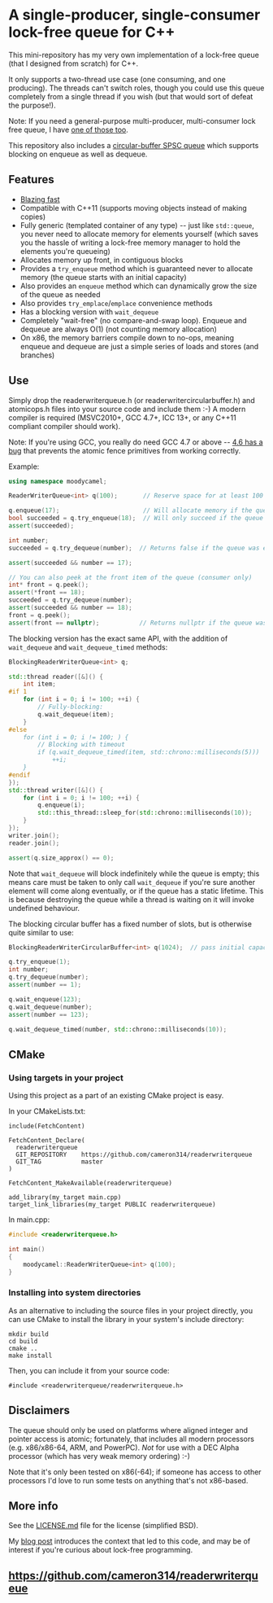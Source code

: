 
# A single-producer, single-consumer lock-free queue for C++

This mini-repository has my very own implementation of a lock-free queue (that I designed from scratch) for C++.

It only supports a two-thread use case (one consuming, and one producing). The threads can't switch roles, though
you could use this queue completely from a single thread if you wish (but that would sort of defeat the purpose!).

Note: If you need a general-purpose multi-producer, multi-consumer lock free queue, I have [one of those too][mpmc].

This repository also includes a [circular-buffer SPSC queue][circular] which supports blocking on enqueue as well as dequeue.


## Features

- [Blazing fast][benchmarks]
- Compatible with C++11 (supports moving objects instead of making copies)
- Fully generic (templated container of any type) -- just like `std::queue`, you never need to allocate memory for elements yourself
  (which saves you the hassle of writing a lock-free memory manager to hold the elements you're queueing)
- Allocates memory up front, in contiguous blocks
- Provides a `try_enqueue` method which is guaranteed never to allocate memory (the queue starts with an initial capacity)
- Also provides an `enqueue` method which can dynamically grow the size of the queue as needed
- Also provides `try_emplace`/`emplace` convenience methods
- Has a blocking version with `wait_dequeue`
- Completely "wait-free" (no compare-and-swap loop). Enqueue and dequeue are always O(1) (not counting memory allocation)
- On x86, the memory barriers compile down to no-ops, meaning enqueue and dequeue are just a simple series of loads and stores (and branches)


## Use

Simply drop the readerwriterqueue.h (or readerwritercircularbuffer.h) and atomicops.h files into your source code and include them :-)
A modern compiler is required (MSVC2010+, GCC 4.7+, ICC 13+, or any C++11 compliant compiler should work).

Note: If you're using GCC, you really do need GCC 4.7 or above -- [4.6 has a bug][gcc46bug] that prevents the atomic fence primitives
from working correctly.

Example:

```cpp
using namespace moodycamel;

ReaderWriterQueue<int> q(100);       // Reserve space for at least 100 elements up front

q.enqueue(17);                       // Will allocate memory if the queue is full
bool succeeded = q.try_enqueue(18);  // Will only succeed if the queue has an empty slot (never allocates)
assert(succeeded);

int number;
succeeded = q.try_dequeue(number);  // Returns false if the queue was empty

assert(succeeded && number == 17);

// You can also peek at the front item of the queue (consumer only)
int* front = q.peek();
assert(*front == 18);
succeeded = q.try_dequeue(number);
assert(succeeded && number == 18);
front = q.peek(); 
assert(front == nullptr);           // Returns nullptr if the queue was empty
```

The blocking version has the exact same API, with the addition of `wait_dequeue` and
`wait_dequeue_timed` methods:

```cpp
BlockingReaderWriterQueue<int> q;

std::thread reader([&]() {
    int item;
#if 1
    for (int i = 0; i != 100; ++i) {
        // Fully-blocking:
        q.wait_dequeue(item);
    }
#else
    for (int i = 0; i != 100; ) {
        // Blocking with timeout
        if (q.wait_dequeue_timed(item, std::chrono::milliseconds(5)))
            ++i;
    }
#endif
});
std::thread writer([&]() {
    for (int i = 0; i != 100; ++i) {
        q.enqueue(i);
        std::this_thread::sleep_for(std::chrono::milliseconds(10));
    }
});
writer.join();
reader.join();

assert(q.size_approx() == 0);
```
    
Note that `wait_dequeue` will block indefinitely while the queue is empty; this
means care must be taken to only call `wait_dequeue` if you're sure another element
will come along eventually, or if the queue has a static lifetime. This is because
destroying the queue while a thread is waiting on it will invoke undefined behaviour.

The blocking circular buffer has a fixed number of slots, but is otherwise quite similar to
use:

```cpp
BlockingReaderWriterCircularBuffer<int> q(1024);  // pass initial capacity

q.try_enqueue(1);
int number;
q.try_dequeue(number);
assert(number == 1);

q.wait_enqueue(123);
q.wait_dequeue(number);
assert(number == 123);

q.wait_dequeue_timed(number, std::chrono::milliseconds(10));
```


## CMake
### Using targets in your project
Using this project as a part of an existing CMake project is easy.

In your CMakeLists.txt:
```
include(FetchContent)

FetchContent_Declare(
  readerwriterqueue
  GIT_REPOSITORY    https://github.com/cameron314/readerwriterqueue
  GIT_TAG           master
)

FetchContent_MakeAvailable(readerwriterqueue)

add_library(my_target main.cpp)
target_link_libraries(my_target PUBLIC readerwriterqueue)
```

In main.cpp:
```cpp
#include <readerwriterqueue.h>

int main()
{
    moodycamel::ReaderWriterQueue<int> q(100);
}
```

### Installing into system directories
As an alternative to including the source files in your project directly,
you can use CMake to install the library in your system's include directory:

```
mkdir build
cd build
cmake ..
make install
```

Then, you can include it from your source code:
```
#include <readerwriterqueue/readerwriterqueue.h>
```

## Disclaimers

The queue should only be used on platforms where aligned integer and pointer access is atomic; fortunately, that
includes all modern processors (e.g. x86/x86-64, ARM, and PowerPC). *Not* for use with a DEC Alpha processor (which has very weak memory ordering) :-)

Note that it's only been tested on x86(-64); if someone has access to other processors I'd love to run some tests on
anything that's not x86-based.

## More info

See the [LICENSE.md][license] file for the license (simplified BSD).

My [blog post][blog] introduces the context that led to this code, and may be of interest if you're curious
about lock-free programming.

## https://github.com/cameron314/readerwriterqueue   

[blog]: http://moodycamel.com/blog/2013/a-fast-lock-free-queue-for-c++
[license]: LICENSE.md
[benchmarks]: http://moodycamel.com/blog/2013/a-fast-lock-free-queue-for-c++#benchmarks
[gcc46bug]: http://stackoverflow.com/questions/16429669/stdatomic-thread-fence-has-undefined-reference
[mpmc]: https://github.com/cameron314/concurrentqueue
[circular]: readerwritercircularbuffer.h
